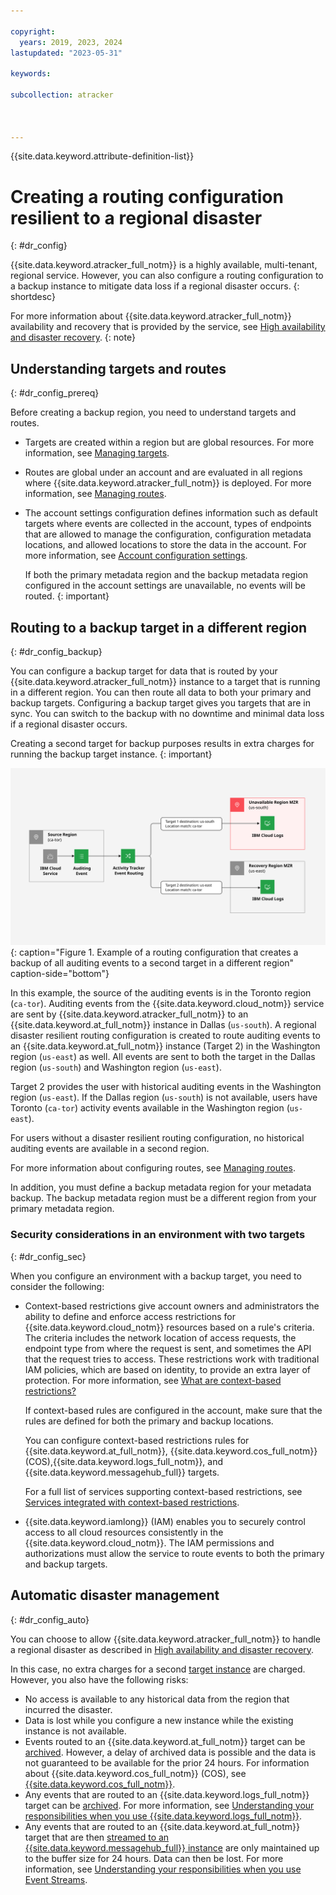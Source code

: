 ```yaml
---

copyright:
  years: 2019, 2023, 2024
lastupdated: "2023-05-31"

keywords:

subcollection: atracker



---
```


{{site.data.keyword.attribute-definition-list}}

# Creating a routing configuration resilient to a regional disaster
{: #dr_config}

{{site.data.keyword.atracker_full_notm}} is a highly available, multi-tenant, regional service. However, you can also configure a routing configuration to a backup instance to mitigate data loss if a regional disaster occurs.
{: shortdesc}

For more information about {{site.data.keyword.atracker_full_notm}} availability and recovery that is provided by the service, see [High availability and disaster recovery](/docs/atracker?topic=atracker-ha_dr).
{: note}

## Understanding targets and routes
{: #dr_config_prereq}

Before creating a backup region, you need to understand targets and routes.

- Targets are created within a region but are global resources. For more information, see [Managing targets](/docs/atracker?topic=atracker-target_v2).

- Routes are global under an account and are evaluated in all regions where {{site.data.keyword.atracker_full_notm}} is deployed. For more information, see [Managing routes](/docs/atracker?topic=atracker-route_v2).

- The account settings configuration defines information such as default targets where events are collected in the account, types of endpoints that are allowed to manage the configuration, configuration metadata locations, and allowed locations to store the data in the account. For more information, see [Account configuration settings](/docs/atracker?topic=atracker-atracker-resources&interface=cli#atracker-resources-settings).

    If both the primary metadata region and the backup metadata region configured in the account settings are unavailable, no events will be routed.
    {: important}


## Routing to a backup target in a different region
{: #dr_config_backup}

You can configure a backup target for data that is routed by your {{site.data.keyword.atracker_full_notm}} instance to a target that is running in a different region. You can then route all data to both your primary and backup targets. Configuring a backup target gives you targets that are in sync. You can switch to the backup with no downtime and minimal data loss if a regional disaster occurs.

Creating a second target for backup purposes results in extra charges for running the backup target instance.
{: important}

![Example of a routing configuration that creates a backup of all auditing events to a second target in a different region.](../images/Activity-Tracker-Routing-04-Recovery.svg "Example of a routing configuration that creates a backup of all auditing events to a second target in a different region"){: caption="Figure 1. Example of a routing configuration that creates a backup of all auditing events to a second target in a different region" caption-side="bottom"}

In this example, the source of the auditing events is in the Toronto region (`ca-tor`). Auditing events from the {{site.data.keyword.cloud_notm}} service are sent by {{site.data.keyword.atracker_full_notm}} to an {{site.data.keyword.at_full_notm}} instance in Dallas (`us-south`). A regional disaster resilient routing configuration is created to route auditing events to an {{site.data.keyword.at_full_notm}} instance (Target 2) in the Washington region (`us-east`) as well. All events are sent to both the target in the Dallas region (`us-south`) and Washington region (`us-east`).

Target 2 provides the user with historical auditing events in the Washington region (`us-east`). If the Dallas region (`us-south`) is not available, users have Toronto (`ca-tor`) activity events available in the Washington region (`us-east`).

For users without a disaster resilient routing configuration, no historical auditing events are available in a second region.

For more information about configuring routes, see [Managing routes](/docs/atracker?topic=atracker-route_v2).

In addition, you must define a backup metadata region for your metadata backup. The backup metadata region must be a different region from your primary metadata region.

### Security considerations in an environment with two targets
{: #dr_config_sec}

When you configure an environment with a backup target, you need to consider the following:

* Context-based restrictions give account owners and administrators the ability to define and enforce access restrictions for {{site.data.keyword.cloud_notm}} resources based on a rule's criteria. The criteria includes the network location of access requests, the endpoint type from where the request is sent, and sometimes the API that the request tries to access. These restrictions work with traditional IAM policies, which are based on identity, to provide an extra layer of protection. For more information, see [What are context-based restrictions?](/docs/account?topic=account-context-restrictions-whatis)

   If context-based rules are configured in the account, make sure that the rules are defined for both the primary and backup locations. 

   You can configure context-based restrictions rules for {{site.data.keyword.at_full_notm}}, {{site.data.keyword.cos_full_notm}} (COS),{{site.data.keyword.logs_full_notm}}, and {{site.data.keyword.messagehub_full}} targets.

   For a full list of services supporting context-based restrictions, see [Services integrated with context-based restrictions](/docs/account?topic=account-context-restrictions-whatis#cbr-adopters).

* {{site.data.keyword.iamlong}} (IAM) enables you to securely control access to all cloud resources consistently in the {{site.data.keyword.cloud_notm}}. The IAM permissions and authorizations must allow the service to route events to both the primary and backup targets.

## Automatic disaster management
{: #dr_config_auto}

You can choose to allow {{site.data.keyword.atracker_full_notm}} to handle a regional disaster as described in [High availability and disaster recovery](/docs/atracker?topic=atracker-ha_dr).

In this case, no extra charges for a second [target instance](#dr_config_backup) are charged. However, you also have the following risks:

* No access is available to any historical data from the region that incurred the disaster.
* Data is lost while you configure a new instance while the existing instance is not available.
* Events routed to an {{site.data.keyword.at_full_notm}} target can be [archived](/docs/activity-tracker?topic=activity-tracker-archiving-ov). However, a delay of archived data is possible and the data is not guaranteed to be available for the prior 24 hours. For information about {{site.data.keyword.cos_full_notm}} (COS), see [{{site.data.keyword.cos_full_notm}}](/docs/cloud-object-storage).
* Any events that are routed to an {{site.data.keyword.logs_full_notm}} target can be [archived](/docs/cloud-logs?topic=cloud-logs-about-bucket). For more information, see [Understanding your responsibilities when you use {{site.data.keyword.logs_full_notm}}](/docs/cloud-logs?topic=cloud-logs-shared-responsibilities).
* Any events that are routed to an {{site.data.keyword.at_full_notm}} target that are then [streamed to an {{site.data.keyword.messagehub_full}} instance](/docs/activity-tracker?topic=activity-tracker-streaming-configure) are only maintained up to the buffer size for 24 hours. Data can then be lost. For more information, see [Understanding your responsibilities when you use Event Streams](/docs/EventStreams?topic=EventStreams-event_streams_responsibilities).

